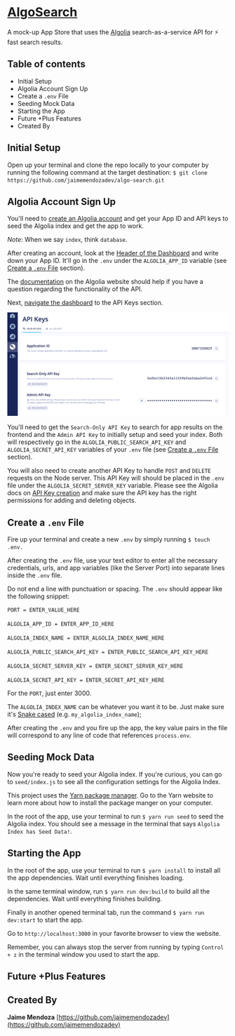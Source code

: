 # [AlgoSearch](https://github.com/jaimemendozadev/algo-search.git)

A mock-up App Store that uses the [Algolia](https://www.algolia.com/) search-as-a-service API for ⚡️ fast search results.


## Table of contents

- Initial Setup
- Algolia Account Sign Up
- Create a `.env` File
- Seeding Mock Data
- Starting the App
- Future +Plus Features
- Created By

## Initial Setup

Open up your terminal and clone the repo locally to your computer by running the following command at the target destination: `$ git clone https://github.com/jaimemendozadev/algo-search.git`


## Algolia Account Sign Up

You'll need to [create an Algolia account](https://www.algolia.com/users/sign_up) and get your App ID and API keys to seed the Algolia index and get the app to work. 

*Note*: When we say `index`, think `database`.


After creating an account, look at the [Header of the Dashboard](https://www.algolia.com/doc/tutorials/getting-started/getting-started-with-the-dashboard/?language=javascript#dashboard-layout) and write down your App ID. It'll go in the `.env` under the `ALGOLIA_APP_ID` variable (see [Create a `.env` File](#create-a-.env-file) section).

The [documentation](https://www.algolia.com/doc/) on the Algolia website should help if you have a question regarding the functionality of the API.

Next, [navigate the dashboard](https://www.algolia.com/doc/tutorials/getting-started/getting-started-with-the-dashboard/#the-sidebar-menu) to the API Keys section. 

![algolia_dashboard_screenshot](assets/algolia_dashboard_screenshot.png)

You'll need to get the `Search-Only API Key` to search for app results on the frontend and the `Admin API Key` to initially setup and seed your index. Both will respectively go in the `ALGOLIA_PUBLIC_SEARCH_API_KEY` and `ALGOLIA_SECRET_API_KEY` variables of your `.env` file (see [Create a `.env` File](#create-a-.env-file) section). 

You will also need to create another API Key to handle `POST` and `DELETE` requests on the Node server. This API Key will should be placed in the `.env` file under the `ALGOLIA_SECRET_SERVER_KEY` variable. Please see the Algolia docs on [API Key creation](https://www.algolia.com/doc/guides/security/api-keys/#generating-api-keys) and make sure the API key has the right permissions for adding and deleting objects. 


## Create a `.env` File

Fire up your terminal and create a new `.env` by simply running `$ touch .env.`

After creating the `.env` file, use your text editor to enter all the necessary credentials, urls, and app variables (like the Server Port) into separate lines inside the `.env` file. 

Do not end a line with punctuation or spacing. The `.env` should appear like the following snippet:

```
PORT = ENTER_VALUE_HERE

ALGOLIA_APP_ID = ENTER_APP_ID_HERE

ALGOLIA_INDEX_NAME = ENTER_ALGOLIA_INDEX_NAME_HERE

ALGOLIA_PUBLIC_SEARCH_API_KEY = ENTER_PUBLIC_SEARCH_API_KEY_HERE

ALGOLIA_SECRET_SERVER_KEY = ENTER_SECRET_SERVER_KEY_HERE

ALGOLIA_SECRET_API_KEY = ENTER_SECRET_API_KEY_HERE
```

For the `PORT`, just enter 3000. 

The `ALGOLIA_INDEX_NAME` can be whatever you want it to be. Just make sure it's [Snake cased](https://en.wikipedia.org/wiki/Snake_case) (e.g. `my_algolia_index_name`);

After creating the `.env` and you fire up the app, the key value pairs in the file will correspond to any line of code that references `process.env`.


## Seeding Mock Data

Now you're ready to seed your Algolia index. If you're curious, you can go to `seed/index.js` to see all the configuration settings for the Algolia Index.

This project uses the [Yarn package manager](https://yarnpkg.com/en/). Go to the Yarn website to learn more about how to install the package manger on your computer.

In the root of the app, use your terminal to run `$ yarn run seed` to seed the Algolia index. You should see a message in the terminal that says `Algolia Index has Seed Data!`.


## Starting the App

In the root of the app, use your terminal to run `$ yarn install` to install all the app dependencies. Wait until everything finishes loading.

In the same terminal window, run `$ yarn run dev:build` to build all the dependencies. Wait until everything finishes building.

Finally in another opened terminal tab, run the command `$ yarn run dev:start` to start the app.

Go to `http://localhost:3000` in your favorite browser to view the website. 

Remember, you can always stop the server from running by typing `Control + z` in the terminal window you used to start the app.


## Future +Plus Features



## Created By

**Jaime Mendoza**
[https://github.com/jaimemendozadev](https://github.com/jaimemendozadev)